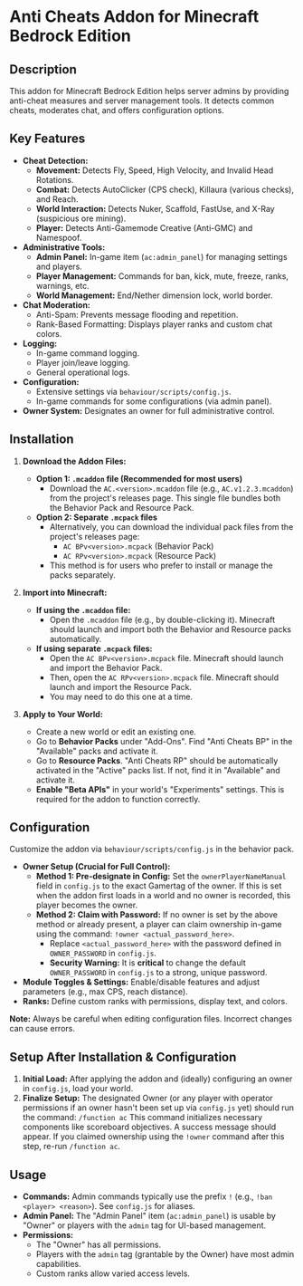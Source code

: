 # Anti Cheats Addon for Minecraft Bedrock Edition

## Description

This addon for Minecraft Bedrock Edition helps server admins by providing anti-cheat measures and server management tools. It detects common cheats, moderates chat, and offers configuration options.

## Key Features

*   **Cheat Detection:**
    *   **Movement:** Detects Fly, Speed, High Velocity, and Invalid Head Rotations.
    *   **Combat:** Detects AutoClicker (CPS check), Killaura (various checks), and Reach.
    *   **World Interaction:** Detects Nuker, Scaffold, FastUse, and X-Ray (suspicious ore mining).
    *   **Player:** Detects Anti-Gamemode Creative (Anti-GMC) and Namespoof.
*   **Administrative Tools:**
    *   **Admin Panel:** In-game item (`ac:admin_panel`) for managing settings and players.
    *   **Player Management:** Commands for ban, kick, mute, freeze, ranks, warnings, etc.
    *   **World Management:** End/Nether dimension lock, world border.
*   **Chat Moderation:**
    *   Anti-Spam: Prevents message flooding and repetition.
    *   Rank-Based Formatting: Displays player ranks and custom chat colors.
*   **Logging:**
    *   In-game command logging.
    *   Player join/leave logging.
    *   General operational logs.
*   **Configuration:**
    *   Extensive settings via `behaviour/scripts/config.js`.
    *   In-game commands for some configurations (via admin panel).
*   **Owner System:** Designates an owner for full administrative control.

## Installation

1.  **Download the Addon Files:**
    *   **Option 1: `.mcaddon` file (Recommended for most users)**
        *   Download the `AC.<version>.mcaddon` file (e.g., `AC.v1.2.3.mcaddon`) from the project's releases page. This single file bundles both the Behavior Pack and Resource Pack.
    *   **Option 2: Separate `.mcpack` files**
        *   Alternatively, you can download the individual pack files from the project's releases page:
            *   `AC BPv<version>.mcpack` (Behavior Pack)
            *   `AC RPv<version>.mcpack` (Resource Pack)
        *   This method is for users who prefer to install or manage the packs separately.

2.  **Import into Minecraft:**
    *   **If using the `.mcaddon` file:**
        *   Open the `.mcaddon` file (e.g., by double-clicking it). Minecraft should launch and import both the Behavior and Resource packs automatically.
    *   **If using separate `.mcpack` files:**
        *   Open the `AC BPv<version>.mcpack` file. Minecraft should launch and import the Behavior Pack.
        *   Then, open the `AC RPv<version>.mcpack` file. Minecraft should launch and import the Resource Pack.
        *   You may need to do this one at a time.

3.  **Apply to Your World:**
    *   Create a new world or edit an existing one.
    *   Go to **Behavior Packs** under "Add-Ons". Find "Anti Cheats BP" in the "Available" packs and activate it.
    *   Go to **Resource Packs**. "Anti Cheats RP" should be automatically activated in the "Active" packs list. If not, find it in "Available" and activate it.
    *   **Enable "Beta APIs"** in your world's "Experiments" settings. This is required for the addon to function correctly.

## Configuration

Customize the addon via `behaviour/scripts/config.js` in the behavior pack.

*   **Owner Setup (Crucial for Full Control):**
    *   **Method 1: Pre-designate in Config:** Set the `ownerPlayerNameManual` field in `config.js` to the exact Gamertag of the owner. If this is set when the addon first loads in a world and no owner is recorded, this player becomes the owner.
    *   **Method 2: Claim with Password:** If no owner is set by the above method or already present, a player can claim ownership in-game using the command: `!owner <actual_password_here>`.
        *   Replace `<actual_password_here>` with the password defined in `OWNER_PASSWORD` in `config.js`.
        *   **Security Warning:** It is **critical** to change the default `OWNER_PASSWORD` in `config.js` to a strong, unique password.
*   **Module Toggles & Settings:** Enable/disable features and adjust parameters (e.g., max CPS, reach distance).
*   **Ranks:** Define custom ranks with permissions, display text, and colors.

**Note:** Always be careful when editing configuration files. Incorrect changes can cause errors.

## Setup After Installation & Configuration

1.  **Initial Load:** After applying the addon and (ideally) configuring an owner in `config.js`, load your world.
2.  **Finalize Setup:** The designated Owner (or any player with operator permissions if an owner hasn't been set up via `config.js` yet) should run the command:
    `/function ac`
    This command initializes necessary components like scoreboard objectives. A success message should appear. If you claimed ownership using the `!owner` command after this step, re-run `/function ac`.

## Usage

*   **Commands:** Admin commands typically use the prefix `!` (e.g., `!ban <player> <reason>`). See `config.js` for aliases.
*   **Admin Panel:** The "Admin Panel" item (`ac:admin_panel`) is usable by "Owner" or players with the `admin` tag for UI-based management.
*   **Permissions:**
    *   The "Owner" has all permissions.
    *   Players with the `admin` tag (grantable by the Owner) have most admin capabilities.
    *   Custom ranks allow varied access levels.
